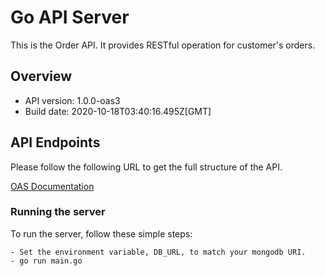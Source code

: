 # Go API Server

This is the Order API. It provides RESTful operation for customer's orders.

## Overview

- API version: 1.0.0-oas3
- Build date: 2020-10-18T03:40:16.495Z[GMT]

## API Endpoints

Please follow the following URL to get the full structure of the API.

[OAS Documentation](https://app.swaggerhub.com/apis/prakashsingha/order-api/1.0.0-oas3)

### Running the server

To run the server, follow these simple steps:

```
- Set the environment variable, DB_URL, to match your mongodb URI.
- go run main.go
```
